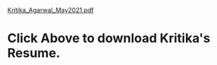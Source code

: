 [Kritika_Agarwal_May2021.pdf](https://github.com/Kritika1994/Resume/files/7155192/Kritika_Agarwal_May2021.pdf)
# Click Above to download Kritika's Resume. 
